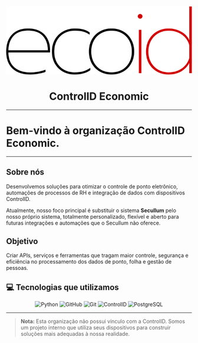 <p align="center">
  <img src="https://raw.githubusercontent.com/ControlID-Economic/ControlID-Economic/main/ecoid.png" alt="ControlID Logo" width="800" />
</p>

<h1 align="center"><strong>ControlID Economic</strong></h1>

---

# Bem-vindo à organização **ControlID Economic**.

---

## Sobre nós

Desenvolvemos soluções para otimizar o controle de ponto eletrônico, automações de processos de RH e integração de dados com dispositivos ControlID.

Atualmente, nosso foco principal é substituir o sistema **Secullum** pelo nosso próprio sistema, totalmente personalizado, flexível e aberto para futuras integrações e automações que o Secullum não oferece.

## Objetivo

Criar APIs, serviços e ferramentas que tragam maior controle, segurança e eficiência no processamento dos dados de ponto, folha e gestão de pessoas.

## 💻 Tecnologias que utilizamos

<p align="center">
  <img src="https://img.shields.io/badge/Python-3776AB?style=for-the-badge&logo=python&logoColor=white" alt="Python" />
  <img src="https://img.shields.io/badge/GitHub-181717?style=for-the-badge&logo=github&logoColor=white" alt="GitHub" />
  <img src="https://img.shields.io/badge/Git-F05032?style=for-the-badge&logo=git&logoColor=white" alt="Git" />
  <img src="https://img.shields.io/badge/ControlID-0078D7?style=for-the-badge&logo=windows&logoColor=white" alt="ControlID" />
  <img src="https://img.shields.io/badge/PostgreSQL-4169E1?style=for-the-badge&logo=postgresql&logoColor=white" alt="PostgreSQL" />
</p>

---

> **Nota:** Esta organização não possui vínculo com a ControlID. Somos um projeto interno que utiliza seus dispositivos para construir soluções mais adequadas à nossa realidade.
